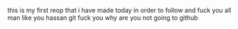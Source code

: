 this is my first reop that i have made today in order 
to follow and fuck you all man like you hassan git fuck you why are you not going to github